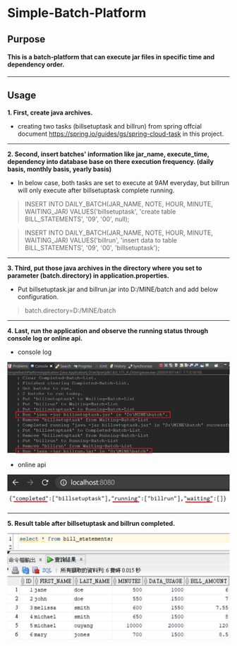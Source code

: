 # Simple-Batch-Platform

## Purpose
#### This is a batch-platform that can execute jar files in specific time and dependency order.

---

## Usage
**1. First, create java archives.**
- creating two tasks (billsetuptask and billrun) from spring offcial document https://spring.io/guides/gs/spring-cloud-task in this project.

---

**2. Second, insert batches' information like jar_name, execute_time, dependency into database base on there execution frequency. (daily basis, monthly basis, yearly basis)**

- In below case, both tasks are set to execute at 9AM everyday, but billrun will only execute after billsetuptask complete running.

> INSERT INTO DAILY_BATCH(JAR_NAME, NOTE, HOUR, MINUTE, WAITING_JAR) VALUES('billsetuptask', 'create table BILL_STATEMENTS', '09', '00', null);

> INSERT INTO DAILY_BATCH(JAR_NAME, NOTE, HOUR, MINUTE, WAITING_JAR) VALUES('billrun', 'insert data to table BILL_STATEMENTS', '09', '00', 'billsetuptask');

---

**3. Third, put those java archives in the directory where you set to parameter (batch.directory) in application.properties.**

- Put billsetuptask.jar and billrun.jar into D:/MINE/batch and add below configuration.

> batch.directory=D:/MINE/batch

---

**4. Last, run the application and observe the running status through console log or online api.**
- console log

![console_log](photo/console_log.png)

- online api

![online_api](photo/online_api.png)

---

**5. Result table after billsetuptask and billrun completed.**

![result](photo/result.png)
